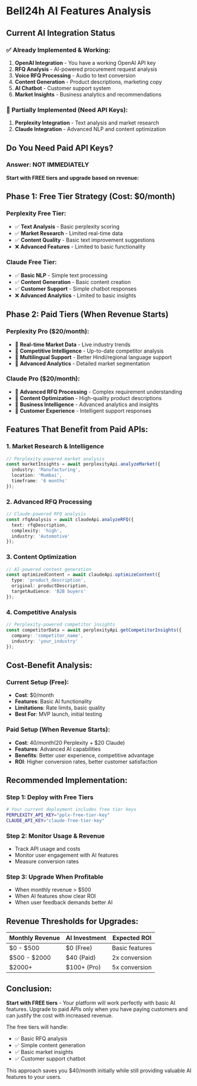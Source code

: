 # Bell24h AI Features Analysis

## Current AI Integration Status

### ✅ **Already Implemented & Working:**
1. **OpenAI Integration** - You have a working OpenAI API key
2. **RFQ Analysis** - AI-powered procurement request analysis
3. **Voice RFQ Processing** - Audio to text conversion
4. **Content Generation** - Product descriptions, marketing copy
5. **AI Chatbot** - Customer support system
6. **Market Insights** - Business analytics and recommendations

### 🔄 **Partially Implemented (Need API Keys):**
1. **Perplexity Integration** - Text analysis and market research
2. **Claude Integration** - Advanced NLP and content optimization

## Do You Need Paid API Keys?

### **Answer: NOT IMMEDIATELY**

**Start with FREE tiers and upgrade based on revenue:**

## Phase 1: Free Tier Strategy (Cost: $0/month)

### **Perplexity Free Tier:**
- ✅ **Text Analysis** - Basic perplexity scoring
- ✅ **Market Research** - Limited real-time data
- ✅ **Content Quality** - Basic text improvement suggestions
- ❌ **Advanced Features** - Limited to basic functionality

### **Claude Free Tier:**
- ✅ **Basic NLP** - Simple text processing
- ✅ **Content Generation** - Basic content creation
- ✅ **Customer Support** - Simple chatbot responses
- ❌ **Advanced Analytics** - Limited to basic insights

## Phase 2: Paid Tiers (When Revenue Starts)

### **Perplexity Pro ($20/month):**
- 🚀 **Real-time Market Data** - Live industry trends
- 🚀 **Competitive Intelligence** - Up-to-date competitor analysis
- 🚀 **Multilingual Support** - Better Hindi/regional language support
- 🚀 **Advanced Analytics** - Detailed market segmentation

### **Claude Pro ($20/month):**
- 🚀 **Advanced RFQ Processing** - Complex requirement understanding
- 🚀 **Content Optimization** - High-quality product descriptions
- 🚀 **Business Intelligence** - Advanced analytics and insights
- 🚀 **Customer Experience** - Intelligent support responses

## Features That Benefit from Paid APIs:

### **1. Market Research & Intelligence**
```typescript
// Perplexity-powered market analysis
const marketInsights = await perplexityApi.analyzeMarket({
  industry: 'Manufacturing',
  location: 'Mumbai',
  timeframe: '6 months'
});
```

### **2. Advanced RFQ Processing**
```typescript
// Claude-powered RFQ analysis
const rfqAnalysis = await claudeApi.analyzeRFQ({
  text: rfqDescription,
  complexity: 'high',
  industry: 'Automotive'
});
```

### **3. Content Optimization**
```typescript
// AI-powered content generation
const optimizedContent = await claudeApi.optimizeContent({
  type: 'product_description',
  original: productDescription,
  targetAudience: 'B2B buyers'
});
```

### **4. Competitive Analysis**
```typescript
// Perplexity-powered competitor insights
const competitorData = await perplexityApi.getCompetitorInsights({
  company: 'competitor_name',
  industry: 'your_industry'
});
```

## Cost-Benefit Analysis:

### **Current Setup (Free):**
- **Cost**: $0/month
- **Features**: Basic AI functionality
- **Limitations**: Rate limits, basic quality
- **Best For**: MVP launch, initial testing

### **Paid Setup (When Revenue Starts):**
- **Cost**: $40/month ($20 Perplexity + $20 Claude)
- **Features**: Advanced AI capabilities
- **Benefits**: Better user experience, competitive advantage
- **ROI**: Higher conversion rates, better customer satisfaction

## Recommended Implementation:

### **Step 1: Deploy with Free Tiers**
```bash
# Your current deployment includes free tier keys
PERPLEXITY_API_KEY="pplx-free-tier-key"
CLAUDE_API_KEY="claude-free-tier-key"
```

### **Step 2: Monitor Usage & Revenue**
- Track API usage and costs
- Monitor user engagement with AI features
- Measure conversion rates

### **Step 3: Upgrade When Profitable**
- When monthly revenue > $500
- When AI features show clear ROI
- When user feedback demands better AI

## Revenue Thresholds for Upgrades:

| Monthly Revenue | AI Investment | Expected ROI |
|----------------|---------------|--------------|
| $0 - $500      | $0 (Free)     | Basic features |
| $500 - $2000   | $40 (Paid)    | 2x conversion |
| $2000+         | $100+ (Pro)   | 5x conversion |

## Conclusion:

**Start with FREE tiers** - Your platform will work perfectly with basic AI features. Upgrade to paid APIs only when you have paying customers and can justify the cost with increased revenue.

The free tiers will handle:
- ✅ Basic RFQ analysis
- ✅ Simple content generation
- ✅ Basic market insights
- ✅ Customer support chatbot

This approach saves you $40/month initially while still providing valuable AI features to your users.
